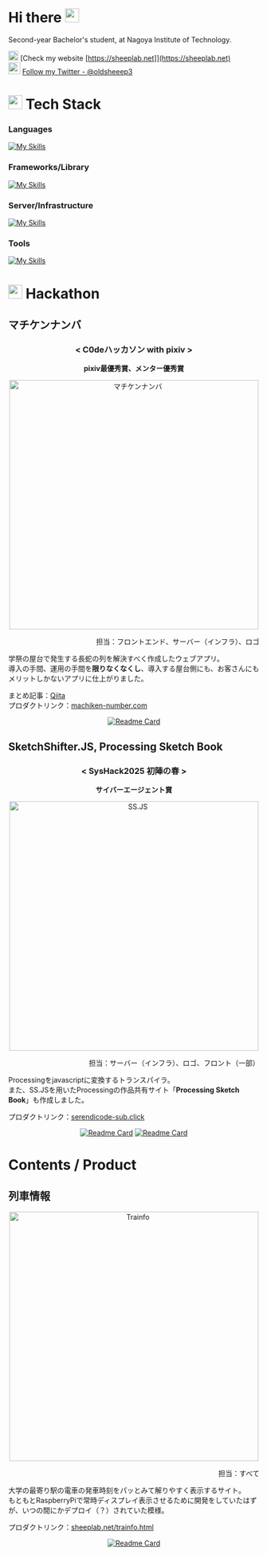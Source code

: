# Hi there <img src="https://media.giphy.com/media/hvRJCLFzcasrR4ia7z/giphy.gif" width="28" style="margin-bottom: -0.1em"> 

Second-year Bachelor's student, at Nagoya Institute of Technology.

 <img src="https://media.giphy.com/media/FkdU6Or6txxpPdOsL8/giphy.gif?cid=ecf05e4740k9d5k00n0bcnjo0nvwh2q9539inmtes8ocjaqb&ep=v1_stickers_search&rid=giphy.gif&ct=s" width="20" style="margin-bottom: -0.3em"> [Check my website [https://sheeplab.net]](https://sheeplab.net)<br>
<img src="https://media.giphy.com/media/KZhMoo6BxiylmJooMk/giphy.gif?cid=ecf05e47z9rymw6bb2nqi5ugyspctfv2osgkvg4ozd4rjbyf&ep=v1_stickers_search&rid=giphy.gif&ct=s" width="24" style="margin-bottom: -0.1em"> [Follow my Twitter - @oldsheeep3](https://x.com/oldsheeep3)


# <img src="https://media.giphy.com/media/SvLQ270MWY0GpztVjo/giphy.gif?cid=ecf05e47h5kng9lxlh5tdz6j86qitn9ht98is7epuyw448z6&ep=v1_stickers_search&rid=giphy.gif&ct=e" width="28" style="margin-bottom: -0.2em"> Tech Stack

### Languages
[![My Skills](https://skillicons.dev/icons?i=py,ts,html,css,js,php)](https://skillicons.dev)

### Frameworks/Library
[![My Skills](https://skillicons.dev/icons?i=react,nextjs,nodejs)](https://skillicons.dev)

### Server/Infrastructure
[![My Skills](https://skillicons.dev/icons?i=aws,azure,linux,arch,nginx)](https://skillicons.dev)

### Tools
[![My Skills](https://skillicons.dev/icons?i=git,github,githubactions,docker,vscode,postman)](https://skillicons.dev)

# <img src="https://media.giphy.com/media/xUOrvZ4p5o3QlIumZO/giphy.gif?cid=ecf05e47djqzana6hptmsbo4cu80zwu9y7b8bo71n90u0pom&ep=v1_stickers_search&rid=giphy.gif&ct=s" width="28" style="margin-bottom: -0.2em"> Hackathon 

## マチケンナンバ

<div align="center">

### < C0deハッカソン with pixiv >
**pixiv最優秀賞、メンター優秀賞**

<img width="500" src="https://sheeplab.net/com/img/machiken.png" alt="マチケンナンバ" style="max-width: 500px"/>

</div>
<div align="right">

担当：フロントエンド、サーバー（インフラ）、ロゴ

</div>

学祭の屋台で発生する長蛇の列を解決すべく作成したウェブアプリ。<br>
導入の手間、運用の手間を**限りなくなくし**、導入する屋台側にも、お客さんにもメリットしかないアプリに仕上がりました。

まとめ記事：[Qiita](https://qiita.com/shima14142/items/de1c328d233a6248518a)<br>
プロダクトリンク：[machiken-number.com](https://machiken-number.com)

<div align="center">

[![Readme Card](https://github-readme-stats.vercel.app/api/pin/?username=inukaki&repo=MachikenNumber)](https://github.com/inukaki/MachikenNumber)

</div>

## SketchShifter.JS, Processing Sketch Book

<div  align="center">

### < SysHack2025 初陣の春 >
**サイバーエージェント賞**

<img width="500" src="https://sheeplab.net/com/img/ssjs.webp" alt="SS.JS" style="max-width: 500px"/>

</div>

<div  align="right">

担当：サーバー（インフラ）、ロゴ、フロント（一部）

</div>

Processingをjavascriptに変換するトランスパイラ。<br>
また、SS.JSを用いたProcessingの作品共有サイト「**Processing Sketch Book**」も作成しました。

プロダクトリンク：[serendicode-sub.click](https://www.serendicode-sub.click/)

<div align="center">

[![Readme Card](https://github-readme-stats.vercel.app/api/pin/?username=sketchshifter&repo=sketchshifter_compiler
)](https://github.com/SketchShifter/sketchshifter_compiler)
[![Readme Card](https://github-readme-stats.vercel.app/api/pin/?username=sketchshifter&repo=sketchshifter_front
)](https://github.com/SketchShifter/sketchshifter_front)

</div>


# Contents / Product

## 列車情報

<div  align="center">

<img width="500" src="https://sheeplab.net/com/img/sheeplab-trainfo.png" alt="Trainfo" style="max-width: 500px"/>

</div>

<div  align="right">

担当：すべて

</div>

大学の最寄り駅の電車の発車時刻をパッとみて解りやすく表示するサイト。<br>
もともとRaspberryPiで常時ディスプレイ表示させるために開発をしていたはずが、いつの間にかデプロイ（？）されていた模様。

プロダクトリンク：[sheeplab.net/trainfo.html](https://sheeplab.net/trainfo.html)

<div align="center">

[![Readme Card](https://github-readme-stats.vercel.app/api/pin/?username=oldsheeep3&repo=sheeplab.net-trainfo
)](https://github.com/oldsheeep3/sheeplab.net-trainfo)

</div>


















